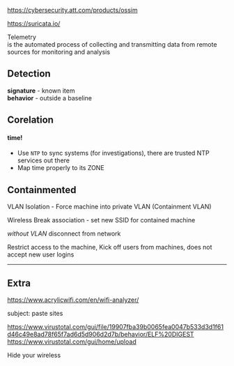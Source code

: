 https://cybersecurity.att.com/products/ossim

https://suricata.io/

Telemetry \
is the automated process of collecting and transmitting data from remote sources for monitoring and analysis

## Detection
__signature__ - known item \
__behavior__ - outside a baseline

## Corelation
#### time!
- Use `NTP` to sync systems (for investigations), there are trusted NTP services out there
- Map time properly to its ZONE

## Containmented
VLAN Isolation - Force machine into private VLAN (Containment VLAN)

Wireless Break association - set new SSID for contained machine

_without VLAN_ disconnect from network

Restrict access to the machine, Kick off users from machines, does not accept new user logins



___

## Extra 

https://www.acrylicwifi.com/en/wifi-analyzer/

subject: paste sites

https://www.virustotal.com/gui/file/19907fba39b0065fea0047b533d3d1f61d46c49e8ad78f65f7ad6d5d906d2d7b/behavior/ELF%20DIGEST \
https://www.virustotal.com/gui/home/upload

Hide your wireless
